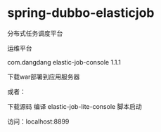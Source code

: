 # spring-dubbo-elasticjob

分布式任务调度平台

运维平台

<!-- https://mvnrepository.com/artifact/com.dangdang/elastic-job-console -->
<dependency>
    <groupId>com.dangdang</groupId>
    <artifactId>elastic-job-console</artifactId>
    <version>1.1.1</version>
</dependency>

下载war部署到应用服务器

或者：

下载源码 编译 elastic-job-lite-console 脚本启动

访问：localhost:8899
